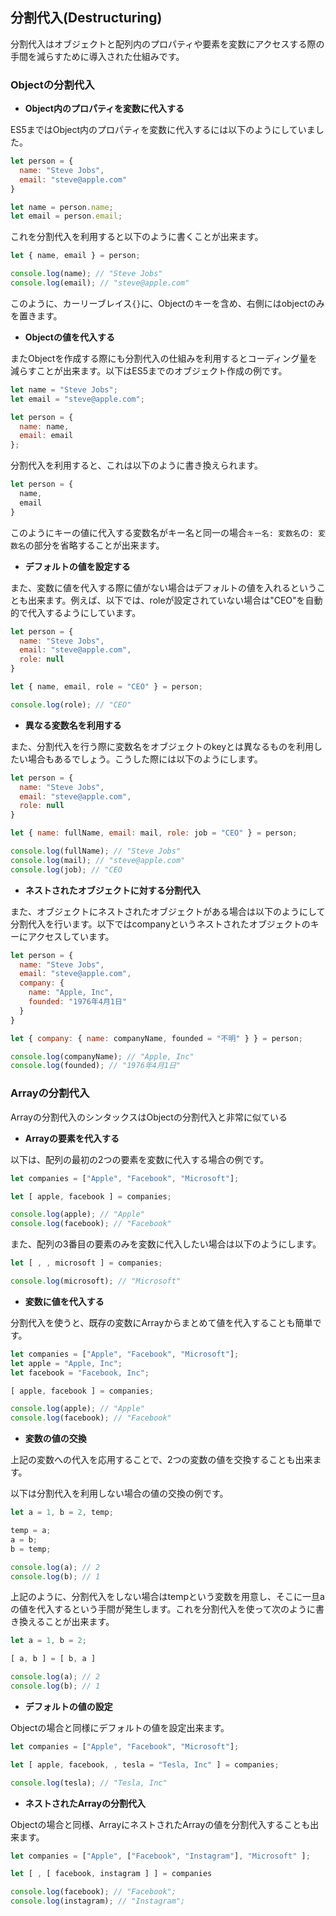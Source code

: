 ## 分割代入(Destructuring)

分割代入はオブジェクトと配列内のプロパティや要素を変数にアクセスする際の手間を減らすために導入された仕組みです。

### Objectの分割代入

- **Object内のプロパティを変数に代入する**

ES5まではObject内のプロパティを変数に代入するには以下のようにしていました。

```javascript
let person = {
  name: "Steve Jobs",
  email: "steve@apple.com"
}

let name = person.name;
let email = person.email;
```

これを分割代入を利用すると以下のように書くことが出来ます。

```javascript
let { name, email } = person;

console.log(name); // "Steve Jobs"
console.log(email); // "steve@apple.com"
```

このように、カーリーブレイス`{}`に、Objectのキーを含め、右側にはobjectのみを置きます。

- **Objectの値を代入する**

またObjectを作成する際にも分割代入の仕組みを利用するとコーディング量を減らすことが出来ます。以下はES5までのオブジェクト作成の例です。

```javascript
let name = "Steve Jobs";
let email = "steve@apple.com";

let person = {
  name: name,
  email: email
};
```

分割代入を利用すると、これは以下のように書き換えられます。

```javascript
let person = {
  name,
  email
}
```

このようにキーの値に代入する変数名がキー名と同一の場合`キー名: 変数名`の`: 変数名`の部分を省略することが出来ます。

- **デフォルトの値を設定する**

また、変数に値を代入する際に値がない場合はデフォルトの値を入れるということも出来ます。例えば、以下では、roleが設定されていない場合は"CEO"を自動的で代入するようにしています。

```javascript
let person = {
  name: "Steve Jobs",
  email: "steve@apple.com",
  role: null
}

let { name, email, role = "CEO" } = person;

console.log(role); // "CEO"
```

- **異なる変数名を利用する**

また、分割代入を行う際に変数名をオブジェクトのkeyとは異なるものを利用したい場合もあるでしょう。こうした際には以下のようにします。

```javascript
let person = {
  name: "Steve Jobs",
  email: "steve@apple.com",
  role: null
}

let { name: fullName, email: mail, role: job = "CEO" } = person;

console.log(fullName); // "Steve Jobs"
console.log(mail); // "steve@apple.com"
console.log(job); // "CEO
```

- **ネストされたオブジェクトに対する分割代入**

また、オブジェクトにネストされたオブジェクトがある場合は以下のようにして分割代入を行います。以下ではcompanyというネストされたオブジェクトのキーにアクセスしています。

```javascript
let person = {
  name: "Steve Jobs",
  email: "steve@apple.com",
  company: {
    name: "Apple, Inc",
    founded: "1976年4月1日"
  }
}

let { company: { name: companyName, founded = "不明" } } = person;

console.log(companyName); // "Apple, Inc"
console.log(founded); // "1976年4月1日"
```

### Arrayの分割代入

Arrayの分割代入のシンタックスはObjectの分割代入と非常に似ている


- **Arrayの要素を代入する**

以下は、配列の最初の2つの要素を変数に代入する場合の例です。

```javascript
let companies = ["Apple", "Facebook", "Microsoft"];

let [ apple, facebook ] = companies;

console.log(apple); // "Apple"
console.log(facebook); // "Facebook"
```

また、配列の3番目の要素のみを変数に代入したい場合は以下のようにします。

```javascript
let [ , , microsoft ] = companies;

console.log(microsoft); // "Microsoft"
```

- **変数に値を代入する**

分割代入を使うと、既存の変数にArrayからまとめて値を代入することも簡単です。

```javascript
let companies = ["Apple", "Facebook", "Microsoft"];
let apple = "Apple, Inc";
let facebook = "Facebook, Inc";

[ apple, facebook ] = companies;

console.log(apple); // "Apple"
console.log(facebook); // "Facebook"
```

- **変数の値の交換**

上記の変数への代入を応用することで、2つの変数の値を交換することも出来ます。

以下は分割代入を利用しない場合の値の交換の例です。

```javascript
let a = 1, b = 2, temp;

temp = a;
a = b;
b = temp;

console.log(a); // 2
console.log(b); // 1
```

上記のように、分割代入をしない場合はtempという変数を用意し、そこに一旦aの値を代入するという手間が発生します。これを分割代入を使って次のように書き換えることが出来ます。

```javascript
let a = 1, b = 2;

[ a, b ] = [ b, a ]

console.log(a); // 2
console.log(b); // 1
```

- **デフォルトの値の設定**

Objectの場合と同様にデフォルトの値を設定出来ます。

```javascript
let companies = ["Apple", "Facebook", "Microsoft"];

let [ apple, facebook, , tesla = "Tesla, Inc" ] = companies;

console.log(tesla); // "Tesla, Inc"
```

- **ネストされたArrayの分割代入**

Objectの場合と同様、ArrayにネストされたArrayの値を分割代入することも出来ます。

```javascript
let companies = ["Apple", ["Facebook", "Instagram"], "Microsoft" ];

let [ , [ facebook, instagram ] ] = companies

console.log(facebook); // "Facebook";
console.log(instagram); // "Instagram";
```